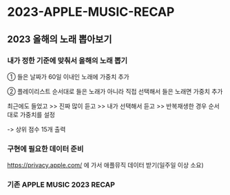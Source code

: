 # 2023-APPLE-MUSIC-RECAP


## 2023 올해의 노래 뽑아보기
### 내가 정한 기준에 맞춰서 올해의 노래 뽑기


① 들은 날짜가 60일 이내인 노래에 가중치 추가


② 플레이리스트 순서대로 들은 노래가 아니라 직접 선택해서 들은 노래면 가중치 추가


최근에도 들었고 >> 진짜 많이 듣고 >>  내가 선택해서 듣고 >> 반복재생한 경우 순서대로 가중치를 설정

-> 상위 점수 15개 출력



### 구현에 필요한 데이터 준비
https://privacy.apple.com/ 에 가서 애플뮤직 데이터 받기(일주일 이상 소요)


### 기존 APPLE MUSIC 2023 RECAP



